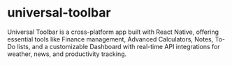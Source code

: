 # universal-toolbar
Universal Toolbar is a cross-platform app built with React Native, offering essential tools like Finance management, Advanced Calculators, Notes, To-Do lists, and a customizable Dashboard with real-time API integrations for weather, news, and productivity tracking.
